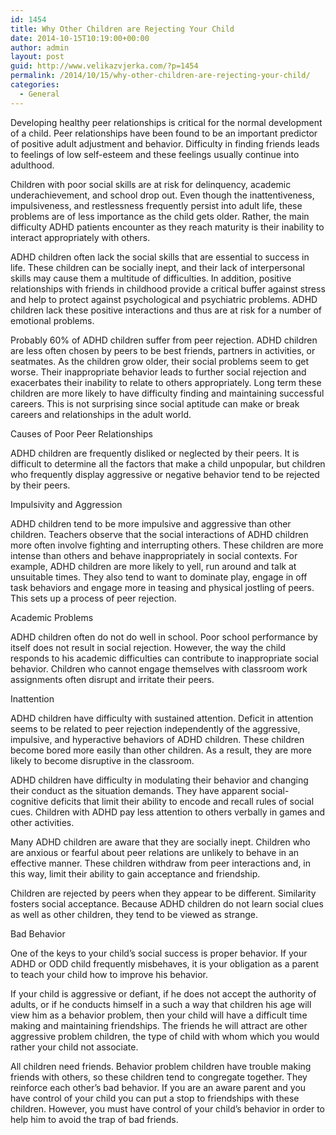 ```yaml
---
id: 1454
title: Why Other Children are Rejecting Your Child
date: 2014-10-15T10:19:00+00:00
author: admin
layout: post
guid: http://www.velikazvjerka.com/?p=1454
permalink: /2014/10/15/why-other-children-are-rejecting-your-child/
categories:
  - General
---
```

Developing healthy peer relationships is critical for the normal development of a child. Peer relationships have been found to be an important predictor of positive adult adjustment and behavior. Difficulty in finding friends leads to feelings of low self-esteem and these feelings usually continue into adulthood.

Children with poor social skills are at risk for delinquency, academic underachievement, and school drop out. Even though the inattentiveness, impulsiveness, and restlessness frequently persist into adult life, these problems are of less importance as the child gets older. Rather, the main difficulty ADHD patients encounter as they reach maturity is their inability to interact appropriately with others.

ADHD children often lack the social skills that are essential to success in life. These children can be socially inept, and their lack of interpersonal skills may cause them a multitude of difficulties. In addition, positive relationships with friends in childhood provide a critical buffer against stress and help to protect against psychological and psychiatric problems. ADHD children lack these positive interactions and thus are at risk for a number of emotional problems.

Probably 60% of ADHD children suffer from peer rejection. ADHD children are less often chosen by peers to be best friends, partners in activities, or seatmates. As the children grow older, their social problems seem to get worse. Their inappropriate behavior leads to further social rejection and exacerbates their inability to relate to others appropriately. Long term these children are more likely to have difficulty finding and maintaining successful careers. This is not surprising since social aptitude can make or break careers and relationships in the adult world.

Causes of Poor Peer Relationships

ADHD children are frequently disliked or neglected by their peers. It is difficult to determine all the factors that make a child unpopular, but children who frequently display aggressive or negative behavior tend to be rejected by their peers.

Impulsivity and Aggression

ADHD children tend to be more impulsive and aggressive than other children. Teachers observe that the social interactions of ADHD children more often involve fighting and interrupting others. These children are more intense than others and behave inappropriately in social contexts. For example, ADHD children are more likely to yell, run around and talk at unsuitable times. They also tend to want to dominate play, engage in off task behaviors and engage more in teasing and physical jostling of peers. This sets up a process of peer rejection.

Academic Problems

ADHD children often do not do well in school. Poor school performance by itself does not result in social rejection. However, the way the child responds to his academic difficulties can contribute to inappropriate social behavior. Children who cannot engage themselves with classroom work assignments often disrupt and irritate their peers.

Inattention

ADHD children have difficulty with sustained attention. Deficit in attention seems to be related to peer rejection independently of the aggressive, impulsive, and hyperactive behaviors of ADHD children. These children become bored more easily than other children. As a result, they are more likely to become disruptive in the classroom.

ADHD children have difficulty in modulating their behavior and changing their conduct as the situation demands. They have apparent social-cognitive deficits that limit their ability to encode and recall rules of social cues. Children with ADHD pay less attention to others verbally in games and other activities.

Many ADHD children are aware that they are socially inept. Children who are anxious or fearful about peer relations are unlikely to behave in an effective manner. These children withdraw from peer interactions and, in this way, limit their ability to gain acceptance and friendship.

Children are rejected by peers when they appear to be different. Similarity fosters social acceptance. Because ADHD children do not learn social clues as well as other children, they tend to be viewed as strange.

Bad Behavior

One of the keys to your child&#8217;s social success is proper behavior. If your ADHD or ODD child frequently misbehaves, it is your obligation as a parent to teach your child how to improve his behavior.

If your child is aggressive or defiant, if he does not accept the authority of adults, or if he conducts himself in a such a way that children his age will view him as a behavior problem, then your child will have a difficult time making and maintaining friendships. The friends he will attract are other aggressive problem children, the type of child with whom which you would rather your child not associate.

All children need friends. Behavior problem children have trouble making friends with others, so these children tend to congregate together. They reinforce each other&#8217;s bad behavior. If you are an aware parent and you have control of your child you can put a stop to friendships with these children. However, you must have control of your child&#8217;s behavior in order to help him to avoid the trap of bad friends.